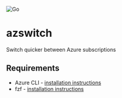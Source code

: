 ![Go](https://github.com/eliasericsson/azswitch/workflows/Go/badge.svg)
# azswitch
Switch quicker between Azure subscriptions

## Requirements
* Azure CLI - [installation instructions](https://docs.microsoft.com/sv-se/cli/azure/install-azure-cli)
* fzf - [installation instructions](https://github.com/junegunn/fzf)